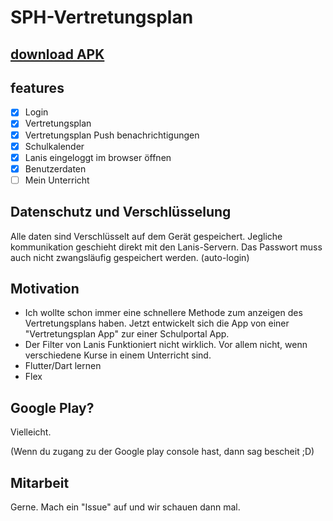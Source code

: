 # SPH-Vertretungsplan
## <a href="https://github.com/alessioC42/SPH-vertretungsplan/releases/latest">download APK</a>

## features

- [x] Login
- [x] Vertretungsplan
- [x] Vertretungsplan Push benachrichtigungen
- [x] Schulkalender
- [x] Lanis eingeloggt im browser öffnen
- [x] Benutzerdaten
- [ ] Mein Unterricht

## Datenschutz und Verschlüsselung
Alle daten sind Verschlüsselt auf dem Gerät gespeichert. Jegliche kommunikation geschieht direkt mit den Lanis-Servern. Das Passwort muss auch nicht zwangsläufig gespeichert werden. (auto-login)

## Motivation
- Ich wollte schon immer eine schnellere Methode zum anzeigen des Vertretungsplans haben. Jetzt entwickelt sich die App von einer "Vertretungsplan App" zur einer Schulportal App.
- Der Filter von Lanis Funktioniert nicht wirklich. Vor allem nicht, wenn verschiedene Kurse in einem Unterricht sind. 
- Flutter/Dart lernen
- Flex

## Google Play?
Vielleicht. 

(Wenn du zugang zu der Google play console hast, dann sag bescheit ;D)

## Mitarbeit
Gerne. Mach ein "Issue" auf und wir schauen dann mal.

